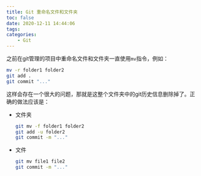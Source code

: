 ```yaml
---
title: Git 重命名文件和文件夹
toc: false
date: 2020-12-11 14:44:06
tags:
categories:
    - Git
---
```


之前在git管理的项目中重命名文件和文件夹一直使用`mv`指令，例如：

```zsh
mv -r folder1 folder2
git add .
git commit "..."
```
这样会存在一个很大的问题，那就是这整个文件夹中的git历史信息删除掉了。正确的做法应该是：

- 文件夹

    ```zsh
    git mv -f folder1 folder2
    git add -u folder2
    git commit -m "..."
    ```
- 文件
    ```zsh
    git mv file1 file2
    git commit -m "..."
    ```
